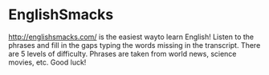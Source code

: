 EnglishSmacks
=============
http://englishsmacks.com/ is the easiest wayto learn English! Listen to the phrases and fill in the gaps typing the words missing in the transcript. There are 5 levels of difficulty. Phrases are taken from world news, science movies, etc. 
Good luck!
